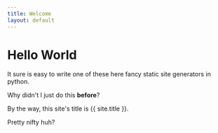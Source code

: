 ```yaml
---
title: Welcome 
layout: default
---
```


# Hello World

It sure is easy to write one of these here fancy static site generators in python.

Why didn't I just do this **before**?

By the way, this site's title is {{ site.title }}.

Pretty nifty huh?
